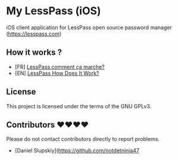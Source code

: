 # My LessPass (iOS)
iOS client application for LessPass open source password manager (https://lesspass.com)

## How it works ?

 * [FR] [LessPass comment ça marche?](https://blog.lesspass.com/lesspass-comment-%C3%A7a-marche-9f1201fffda5#.yjmd1bcad)
 * [EN] [LessPass How Does It Work?](https://blog.lesspass.com/lesspass-how-it-works-dde742dd18a4#.vbgschksh)
 
## License

This project is licensed under the terms of the GNU GPLv3.

## Contributors :heart::heart::heart::heart:

Please do not contact contributors directly to report problems.

 * [Daniel Slupskiy](https://github.com/notdetninja47                
